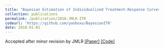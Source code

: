 ```yaml
---
title: "Bayesian Estimation of Individualized Treatment-Response Curves in Populations with Hetero- geneous Treatment Effects"
collection: publications
permalink: /publication/2018-JMLR-ITR
codeurl: 'https://github.com/yanboxu/BayesianITR'
date: 2018-01-01
---
```

<p>Accepted after minor revision by JMLR <a href="https://arxiv.org/pdf/1608.05182.pdf"><u>[Paper]</u></a> <a href="https://github.com/yanboxu/BayesianITR"><u>[Code]</u></a></p>

